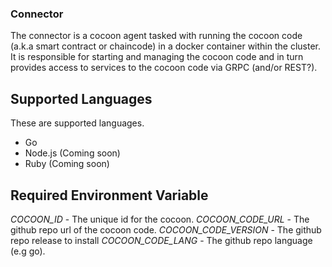 ### Connector
The connector is a cocoon agent tasked with running the cocoon code (a.k.a smart contract or chaincode) in a
docker container within the cluster. It is responsible for starting and managing the cocoon code and in turn 
provides access to services to the cocoon code via GRPC (and/or REST?). 

## Supported Languages
These are supported languages.

- Go
- Node.js (Coming soon)
- Ruby (Coming soon)

## Required Environment Variable
*COCOON_ID* - The unique id for the cocoon. 
*COCOON_CODE_URL* - The github repo url of the cocoon code.
*COCOON_CODE_VERSION* - The github repo release to install
*COCOON_CODE_LANG* - The github repo language (e.g go).